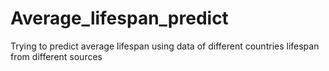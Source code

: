 # Average_lifespan_predict
Trying to predict average lifespan using data of different countries lifespan from different sources
